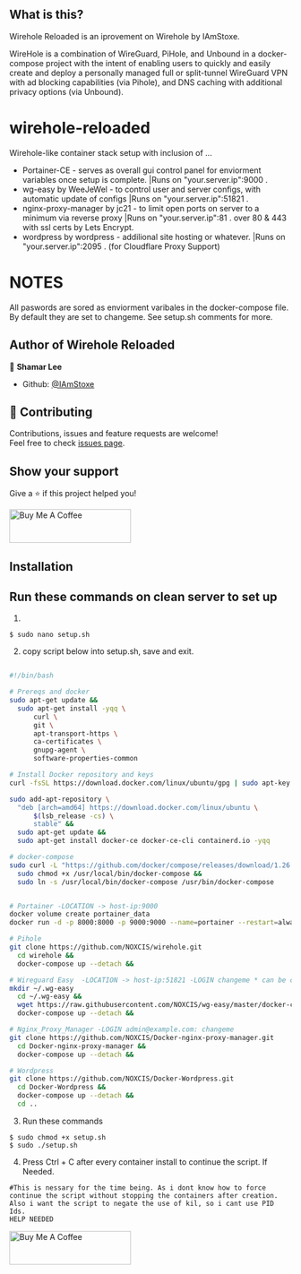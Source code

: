 ## What is this?
Wirehole Reloaded is an iprovement on Wirehole by IAmStoxe.

WireHole is a combination of WireGuard, PiHole, and Unbound in a docker-compose project with the intent of enabling users to quickly and easily create and deploy a personally managed full or split-tunnel WireGuard VPN with ad blocking capabilities (via Pihole), and DNS caching with additional privacy options (via Unbound).

# wirehole-reloaded
Wirehole-like container stack setup with inclusion of ...


+ Portainer-CE                - serves as overall gui control panel for enviorment variables once setup is complete.  |Runs on   "your.server.ip":9000 . 
+ wg-easy by WeeJeWel         - to control user and server configs, with automatic update of configs                  |Runs on   "your.server.ip":51821 . 
+ nginx-proxy-manager by jc21 - to limit open ports on server to a minimum via reverse proxy                          |Runs on   "your.server.ip":81 . 
                                over 80 & 443 with ssl certs by Lets Encrypt.
+ wordpress by wordpress      - addilional site hosting or whatever.                                                  |Runs on   "your.server.ip":2095 . 
                                (for Cloudflare Proxy Support)

# NOTES
All paswords are sored as enviorment varibales in the docker-compose file. By default they are set to changeme. See setup.sh comments for more.

## Author of Wirehole Reloaded

👤 **Shamar Lee**

* Github: [@IAmStoxe](https://github.com/IAmStoxe)

## 🤝 Contributing

Contributions, issues and feature requests are welcome!<br />Feel free to check [issues page](https://github.com/NOXCIS/wirehole-reloaded/issues). 

## Show your support

Give a ⭐ if this project helped you!


<a href="https://www.paypal.com/donate?business=986V5GH5R5T4G&no_recurring=0&item_name=Buy+me+a+Coffee&currency_code=USD" target="_blank"><img src="https://i.imgur.com/6JvV0aR.png" alt="Buy Me A Coffee" style="height: 60px !important;width: 217px !important;" ></a>


  
  ## Installation
  ## Run these commands on clean server to set up
  
  1.
  ````
  $ sudo nano setup.sh
  `````
  2. copy script below into setup.sh, save and exit.
  ````bash
  
#!/bin/bash

# Prereqs and docker
sudo apt-get update &&
    sudo apt-get install -yqq \
        curl \
        git \
        apt-transport-https \
        ca-certificates \
        gnupg-agent \
        software-properties-common

# Install Docker repository and keys
curl -fsSL https://download.docker.com/linux/ubuntu/gpg | sudo apt-key add -

sudo add-apt-repository \
    "deb [arch=amd64] https://download.docker.com/linux/ubuntu \
        $(lsb_release -cs) \
        stable" &&
    sudo apt-get update &&
    sudo apt-get install docker-ce docker-ce-cli containerd.io -yqq

# docker-compose
sudo curl -L "https://github.com/docker/compose/releases/download/1.26.2/docker-compose-$(uname -s)-$(uname -m)" -o /usr/local/bin/docker-compose &&
    sudo chmod +x /usr/local/bin/docker-compose &&
    sudo ln -s /usr/local/bin/docker-compose /usr/bin/docker-compose


# Portainer -LOCATION -> host-ip:9000
docker volume create portainer_data
docker run -d -p 8000:8000 -p 9000:9000 --name=portainer --restart=always -v /var/run/docker.sock:/var/run/docker.sock -v portainer_data:/data portainer/portainer-ce

# Pihole
git clone https://github.com/NOXCIS/wirehole.git
    cd wirehole &&
    docker-compose up --detach &&

# Wireguard Easy  -LOCATION -> host-ip:51821 -LOGIN changeme * can be change in portaier env varables.
mkdir ~/.wg-easy
    cd ~/.wg-easy &&
    wget https://raw.githubusercontent.com/NOXCIS/wg-easy/master/docker-compose.yml
    docker-compose up --detach &&

# Nginx_Proxy_Manager -LOGIN admin@example.com: changeme
git clone https://github.com/NOXCIS/Docker-nginx-proxy-manager.git
    cd Docker-nginx-proxy-manager &&
    docker-compose up --detach &&

# Wordpress
git clone https://github.com/NOXCIS/Docker-Wordpress.git
    cd Docker-Wordpress &&
    docker-compose up --detach &&
    cd ..

````
 
3. Run these commands
````
$ sudo chmod +x setup.sh
$ sudo ./setup.sh
`````
4. Press Ctrl + C after every container install to continue the script. If Needed.
````
#This is nessary for the time being. As i dont know how to force continue the script without stopping the containers after creation.
Also i want the script to negate the use of kil, so i cant use PID Ids. 
HELP NEEDED
````
<a href="https://www.paypal.com/donate?business=986V5GH5R5T4G&no_recurring=0&item_name=Buy+me+a+Coffee&currency_code=USD" target="_blank"><img src="https://i.imgur.com/6JvV0aR.png" alt="Buy Me A Coffee" style="height: 60px !important;width: 217px !important;" ></a>
